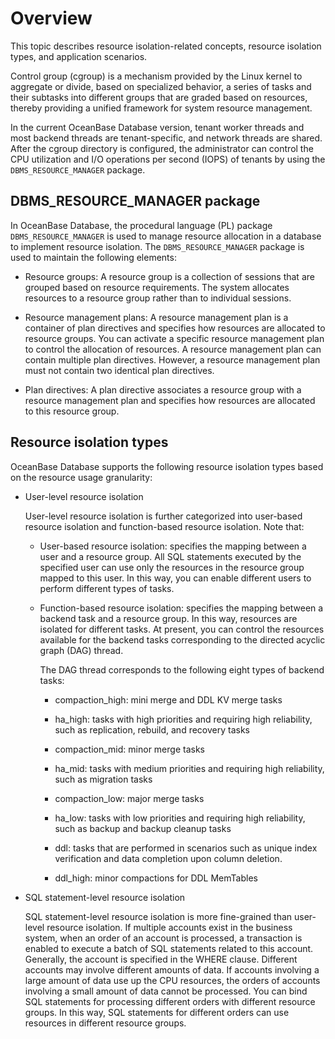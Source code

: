 # Overview

This topic describes resource isolation-related concepts, resource isolation types, and application scenarios.

Control group (cgroup) is a mechanism provided by the Linux kernel to aggregate or divide, based on specialized behavior, a series of tasks and their subtasks into different groups that are graded based on resources, thereby providing a unified framework for system resource management.

In the current OceanBase Database version, tenant worker threads and most backend threads are tenant-specific, and network threads are shared. After the cgroup directory is configured, the administrator can control the CPU utilization and I/O operations per second (IOPS) of tenants by using the `DBMS_RESOURCE_MANAGER` package.

## DBMS_RESOURCE_MANAGER package

In OceanBase Database, the procedural language (PL) package `DBMS_RESOURCE_MANAGER` is used to manage resource allocation in a database to implement resource isolation. The `DBMS_RESOURCE_MANAGER` package is used to maintain the following elements:

* Resource groups: A resource group is a collection of sessions that are grouped based on resource requirements. The system allocates resources to a resource group rather than to individual sessions.

* Resource management plans: A resource management plan is a container of plan directives and specifies how resources are allocated to resource groups. You can activate a specific resource management plan to control the allocation of resources. A resource management plan can contain multiple plan directives. However, a resource management plan must not contain two identical plan directives.

* Plan directives: A plan directive associates a resource group with a resource management plan and specifies how resources are allocated to this resource group.

<!-- For more information about the `DBMS_RESOURCE_MANAGER` package, see [DBMS_RESOURCE_MANAGER (Oracle mode)](../../../../700.reference/400.development-reference/300.pl-reference/300.pl-oracle/1400.pl-system-package-oracle/13300.dbms-resource-manager-oracle/100.dbms-resource-manager-overview-oracle.md)
and [DBMS_RESOURCE_MANAGER (MySQL mode)](../../../../700.reference/400.development-reference/300.pl-reference/200.pl-mysql/1000.pl-system-package-mysql/13300.dbms-resource-manager-mysql/100.dbms-resource-manager-overview-mysql.md). -->

## Resource isolation types

OceanBase Database supports the following resource isolation types based on the resource usage granularity:

* User-level resource isolation

   User-level resource isolation is further categorized into user-based resource isolation and function-based resource isolation. Note that:

   * User-based resource isolation: specifies the mapping between a user and a resource group. All SQL statements executed by the specified user can use only the resources in the resource group mapped to this user. In this way, you can enable different users to perform different types of tasks.

   * Function-based resource isolation: specifies the mapping between a backend task and a resource group. In this way, resources are isolated for different tasks. At present, you can control the resources available for the backend tasks corresponding to the directed acyclic graph (DAG) thread.

      The DAG thread corresponds to the following eight types of backend tasks:

      * compaction_high: mini merge and DDL KV merge tasks

      * ha_high: tasks with high priorities and requiring high reliability, such as replication, rebuild, and recovery tasks

      * compaction_mid: minor merge tasks

      * ha_mid: tasks with medium priorities and requiring high reliability, such as migration tasks

      * compaction_low: major merge tasks

      * ha_low: tasks with low priorities and requiring high reliability, such as backup and backup cleanup tasks

      * ddl: tasks that are performed in scenarios such as unique index verification and data completion upon column deletion.

      * ddl_high: minor compactions for DDL MemTables

* SQL statement-level resource isolation

   SQL statement-level resource isolation is more fine-grained than user-level resource isolation. If multiple accounts exist in the business system, when an order of an account is processed, a transaction is enabled to execute a batch of SQL statements related to this account. Generally, the account is specified in the WHERE clause. Different accounts may involve different amounts of data. If accounts involving a large amount of data use up the CPU resources, the orders of accounts involving a small amount of data cannot be processed. You can bind SQL statements for processing different orders with different resource groups. In this way, SQL statements for different orders can use resources in different resource groups.

